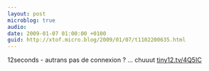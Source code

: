 ```yaml
---
layout: post
microblog: true
audio: 
date: 2009-01-07 01:00:00 +0100
guid: http://xtof.micro.blog/2009/01/07/t1102200635.html
---
```

12seconds - autrans pas de connexion ? ... chuuut [tiny12.tv/4Q5IC](http://tiny12.tv/4Q5IC)
